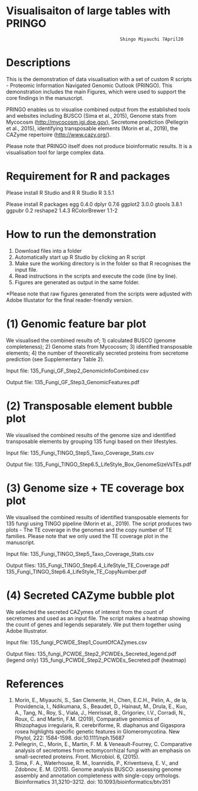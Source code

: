 # Visualisaiton of large tables with PRINGO

                                               Shingo Miyauchi 7April20
# Descriptions

This is the demonstration of data visualisation with a set of custom R scripts - Proteomic Information Navigated Genomic Outlook (PRINGO). This demonstration includes the main Figures, which were used to support the core findings in the manuscript. 

PRINGO enables us to visualise combined output from the established tools and websites including BUSCO (Sima et al., 2015), Genome stats from Mycocosm (http://mycocosm.jgi.doe.gov), Secretome prediction (Pellegrin et al., 2015), identifying transposable elements (Morin et al., 2019), the CAZyme repertoire (http://www.cazy.org/). 

Please note that PRINGO itself does not produce bioinformatic results. It is a visualisation tool for large complex data. 

# Requirement for R and packages
Please install R Studio and R 
R Studio
R 3.5.1 

Please install R packages
egg  0.4.0
dplyr 0.7.6
ggplot2 3.0.0
gtools 3.8.1
ggpubr 0.2
reshape2 1.4.3
RColorBrewer 1.1-2

# How to run the demonstration
1) Download files into a folder
2) Automatically start up R Studio by clicking an R script
3) Make sure the working directory is in the folder so that R recognises the input file. 
4) Read instructions in the scripts and execute the code (line by line).  
5) Figures are generated as output in the same folder. 

*Please note that raw figures generated from the scripts were adjusted with Adobe Illustator for the final reader-friendly version.  

# (1) Genomic feature bar plot

We visualised the combined results of; 1) calculated BUSCO (genome completeness); 2) Genome stats from Mycocosm; 3) identified transposable elements; 4) the number of theoretically secreted proteins from secretome prediction (see Supplementary Table 2).

Input file: 
135_Fungi_GF_Step2_GenomicInfoCombined.csv

Output file:
135_Fungi_GF_Step3_GenomicFeatures.pdf

# (2) Transposable element bubble plot

We visualised the combined results of the genome size and identified transposable elements by grouping 135 fungi based on their lifestyles. 

Input file:
135_Fungi_TINGO_Step5_Taxo_Coverage_Stats.csv

Output file:
135_Fungi_TINGO_Step6.5_LifeStyle_Box_GenomeSizeVsTEs.pdf

# (3) Genome size + TE coverage box plot

We visualised the combined results of identified transposable elements for 135 fungi using TINGO pipeline (Morin et al., 2019). The script produces two plots - The TE coverage in the genomes and the copy number of TE families. Please note that we only used the TE coverage plot in the manuscript.    

Input file: 
135_Fungi_TINGO_Step5_Taxo_Coverage_Stats.csv

Output files:
135_Fungi_TINGO_Step6.4_LifeStyle_TE_Coverage.pdf
135_Fungi_TINGO_Step6.4_LifeStyle_TE_CopyNumber.pdf

# (4) Secreted CAZyme bubble plot

We selected the secreted CAZymes of interest from the count of secretomes and used as an input file. The script makes a heatmap showing the count of genes and legends separately. We put them together using Adobe Illustrator. 

Input file:
135_fungi_PCWDE_Step1_CountOfCAZymes.csv

Output files:
135_fungi_PCWDE_Step2_PCWDEs_Secreted_legend.pdf (legend only)
135_fungi_PCWDE_Step2_PCWDEs_Secreted.pdf (heatmap)

# References 
1. Morin, E., Miyauchi, S., San Clemente, H., Chen, E.C.H., Pelin, A., de la, Providencia, I., Ndikumana, S., Beaudet, D., Hainaut, M., Drula, E., Kuo, A., Tang, N., Roy, S., Viala, J., Henrissat, B., Grigoriev, I.V., Corradi, N., Roux, C. and Martin, F.M. (2019), Comparative genomics of Rhizophagus irregularis, R. cerebriforme, R. diaphanus and Gigaspora rosea highlights specific genetic features in Glomeromycotina. New Phytol, 222: 1584-1598. doi:10.1111/nph.15687 
2. Pellegrin, C., Morin, E., Martin, F. M. & Veneault-Fourrey, C. Comparative analysis of secretomes from ectomycorrhizal fungi with an emphasis on small-secreted proteins. Front. Microbiol. 6, (2015).
3. Sima, F. A., Waterhouse, R. M., Ioannidis, P., Kriventseva, E. V., and Zdobnov, E. M. (2015). Genome analysis BUSCO: assessing genome assembly and annotation completeness with single-copy orthologs. Bioinformatics 31,3210–3212. doi: 10.1093/bioinformatics/btv351 

